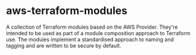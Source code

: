# aws-terraform-modules
A collection of Terraform modules based on the AWS Provider. They're intended to be used as part of a module composition approach to Terraform use. The modules implement a standardised approach to naming and tagging and are written to be secure by default.

